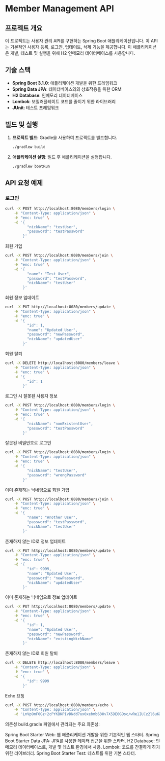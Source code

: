 # Member Management API

## 프로젝트 개요

이 프로젝트는 사용자 관리 API를 구현하는 Spring Boot 애플리케이션입니다. 이 API는 기본적인 사용자 등록, 로그인, 업데이트, 삭제 기능을 제공합니다. 이 애플리케이션은 개발, 테스트 및 실행을 위해 H2 인메모리 데이터베이스를 사용합니다.

## 기술 스택

- **Spring Boot 3.1.0**: 애플리케이션 개발을 위한 프레임워크
- **Spring Data JPA**: 데이터베이스와의 상호작용을 위한 ORM
- **H2 Database**: 인메모리 데이터베이스
- **Lombok**: 보일러플레이트 코드를 줄이기 위한 라이브러리
- **JUnit**: 테스트 프레임워크

## 빌드 및 실행

1. **프로젝트 빌드**: Gradle을 사용하여 프로젝트를 빌드합니다.
    ```bash
    ./gradlew build
    ```

2. **애플리케이션 실행**: 빌드 후 애플리케이션을 실행합니다.
    ```bash
    ./gradlew bootRun
    ```

## API 요청 예제

### 로그인

```bash
curl -X POST http://localhost:8080/members/login \
    -H "Content-Type: application/json" \
    -H "enc: true" \
    -d '{
          "nickName": "testUser",
          "password": "testPassword"
        }'
```
회원 가입
```bash
curl -X POST http://localhost:8080/members/join \
    -H "Content-Type: application/json" \
    -H "enc: true" \
    -d '{
          "name": "Test User",
          "password": "testPassword",
          "nickName": "testUser"
        }'
```
회원 정보 업데이트
```bash
curl -X PUT http://localhost:8080/members/update \
    -H "Content-Type: application/json" \
    -H "enc: true" \
    -d '{
          "id": 1,
          "name": "Updated User",
          "password": "newPassword",
          "nickName": "updatedUser"
        }'
```
회원 탈퇴
```bash
curl -X DELETE http://localhost:8080/members/leave \
    -H "Content-Type: application/json" \
    -H "enc: true" \
    -d '{
          "id": 1
        }'
```
로그인 시 잘못된 사용자 정보
```bash
curl -X POST http://localhost:8080/members/login \
    -H "Content-Type: application/json" \
    -H "enc: true" \
    -d '{
          "nickName": "nonExistentUser",
          "password": "testPassword"
        }'
```
잘못된 비밀번호로 로그인
```bash
curl -X POST http://localhost:8080/members/login \
    -H "Content-Type: application/json" \
    -H "enc: true" \
    -d '{
          "nickName": "testUser",
          "password": "wrongPassword"
        }'
```
이미 존재하는 닉네임으로 회원 가입
```bash
curl -X POST http://localhost:8080/members/join \
    -H "Content-Type: application/json" \
    -H "enc: true" \
    -d '{
          "name": "Another User",
          "password": "testPassword",
          "nickName": "testUser"
        }'
```
존재하지 않는 ID로 정보 업데이트
```bash
curl -X PUT http://localhost:8080/members/update \
    -H "Content-Type: application/json" \
    -H "enc: true" \
    -d '{
          "id": 9999,
          "name": "Updated User",
          "password": "newPassword",
          "nickName": "updatedUser"
        }'
```
이미 존재하는 닉네임으로 정보 업데이트
```bash
curl -X PUT http://localhost:8080/members/update \
    -H "Content-Type: application/json" \
    -H "enc: true" \
    -d '{
          "id": 1,
          "name": "Updated User",
          "password": "newPassword",
          "nickName": "existingNickName"
        }'
```
존재하지 않는 ID로 회원 탈퇴
```bash
curl -X DELETE http://localhost:8080/members/leave \
    -H "Content-Type: application/json" \
    -H "enc: true" \
    -d '{
          "id": 9999
        }'
```
Echo 요청
```bash
curl -X POST http://localhost:8080/members/echo \
    -H "Content-Type: application/json" \
    -d 'LnVpOmF0Gz+2cPYKBKPIvDNdd7ux0xebmb63Ov7X5DE0GDsc/wRe1IUCz2l6u6XBfZVvBkMBWWo1zyfT1MiDFWRbZFRaRti9qXrzX8sjBBM='
```
의존성
build.gradle 파일에서 관리되는 주요 의존성:

Spring Boot Starter Web: 웹 애플리케이션 개발을 위한 기본적인 웹 스타터.
Spring Boot Starter Data JPA: JPA를 사용한 데이터 접근을 위한 스타터.
H2 Database: 인메모리 데이터베이스로, 개발 및 테스트 환경에서 사용.
Lombok: 코드를 간결하게 하기 위한 라이브러리.
Spring Boot Starter Test: 테스트를 위한 기본 스타터.
